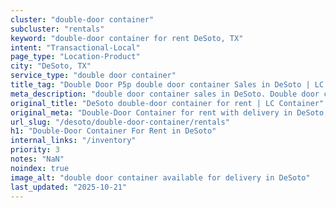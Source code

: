 ```yaml
---
cluster: "double-door container"
subcluster: "rentals"
keyword: "double-door container for rent DeSoto, TX"
intent: "Transactional-Local"
page_type: "Location-Product"
city: "DeSoto, TX"
service_type: "double door container"
title_tag: "Double Door P5p double door container Sales in DeSoto | LC Container"
meta_description: "double door container sales in DeSoto. Double door containers for easy access. Fast delivery, competitive pricing. Serving double door container area. Quote ID: BDK. Call (214) 524-4168 for your free quote today."
original_title: "DeSoto double-door container for rent | LC Container"
original_meta: "Double-Door Container for rent with delivery in DeSoto, TX. LC Container — local Since 2003. Get pricing today."
url_slug: "/desoto/double-door-container/rentals"
h1: "Double-Door Container For Rent in DeSoto"
internal_links: "/inventory"
priority: 3
notes: "NaN"
noindex: true
image_alt: "double door container available for delivery in DeSoto"
last_updated: "2025-10-21"
---
```


<!-- TODO: Add unique city/inventory copy, images, and internal links here. -->
